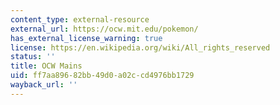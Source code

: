 ```yaml
---
content_type: external-resource
external_url: https://ocw.mit.edu/pokemon/
has_external_license_warning: true
license: https://en.wikipedia.org/wiki/All_rights_reserved
status: ''
title: OCW Mains
uid: ff7aa896-82bb-49d0-a02c-cd4976bb1729
wayback_url: ''
---
```

